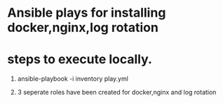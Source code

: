 # Ansible plays for installing docker,nginx,log rotation

# steps to execute locally.

1. ansible-playbook -i inventory play.yml

2. 3 seperate roles have been created for docker,nginx and log rotation

